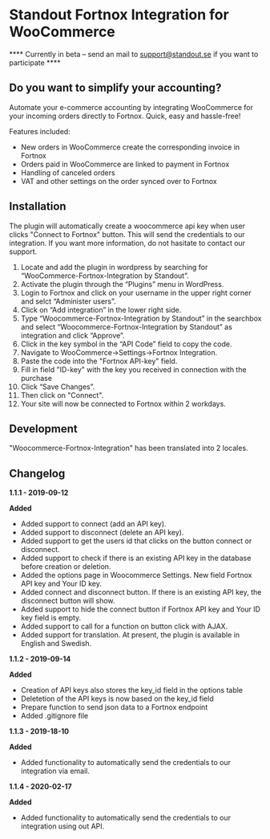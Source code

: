 # Standout Fortnox Integration for WooCommerce

**** Currently in beta – send an mail to support@standout.se if you want to participate ****

## Do you want to simplify your accounting?
Automate your e-commerce accounting by integrating WooCommerce for your incoming orders directly to Fortnox. Quick, easy and hassle-free!

Features included:
* New orders in WooCommerce create the corresponding invoice in Fortnox
* Orders paid in WooCommerce are linked to payment in Fortnox
* Handling of canceled orders
* VAT and other settings on the order synced over to Fortnox

## Installation

The plugin will automatically create a woocommerce api key when user clicks "Connect to Fortnox" button.
This will send the credentials to our integration.
If you want more information, do not hasitate to contact our support.

1. Locate and add the plugin in wordpress by searching for “WooCommerce-Fortnox-Integration by Standout”.
2. Activate the plugin through the “Plugins” menu in WordPress.
3. Login to Fortnox and click on your username in the upper right corner and selct “Administer users”.
4. Click on “Add integration” in the lower right side.
5. Type “Woocommerce-Fortnox-Integration by Standout” in the searchbox and select “Woocommerce-Fortnox-Integration by Standout” as integration and click “Approve”.
6. Click in the key symbol in the “API Code” field to copy the code.
7. Navigate to WooCommerce->Settings->Fortnox Integration.
8. Paste the code into the "Fortnox API-key" field.
9. Fill in field "ID-key" with the key you received in connection with the purchase
10. Click “Save Changes”.
11. Then click on "Connect".
12. Your site will now be connected to Fortnox within 2 workdays.

## Development

"Woocommerce-Fortnox-Integration" has been translated into 2 locales.

## Changelog
**1.1.1 - 2019-09-12**

**Added**
* Added support to connect (add an API key).
* Added support to disconnect (delete an API key).
* Added support to get the users id that clicks on the button connect or disconnect.
* Added support to check if there is an existing API key in the database before creation or deletion.
* Added the options page in Woocommerce Settings. New field Fortnox API key and Your ID key.
* Added connect and disconnect button. If there is an existing API key, the disconnect button will show.
* Added support to hide the connect button if Fortnox API key and Your ID key field is empty.
* Added support to call for a function on button click with AJAX.
* Added support for translation. At present, the plugin is available in English and Swedish.

**1.1.2 - 2019-09-14**

**Added**
* Creation of API keys also stores the key_id field in the options table 
* Deletetion of the API keys is now based on the key_id field
* Prepare function to send json data to a Fortnox endpoint
* Added .gitignore file

**1.1.3 - 2019-18-10**

**Added**
* Added functionality to automatically send the credentials to our integration via email.

**1.1.4 - 2020-02-17**

**Added**
* Added functionality to automatically send the credentials to our integration using out API.
